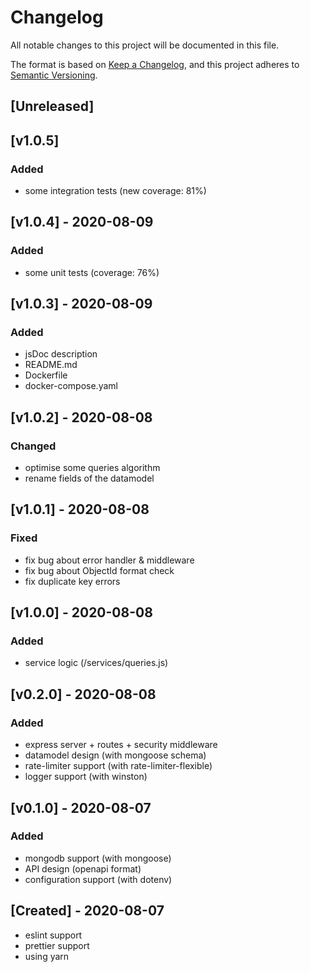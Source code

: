 # Changelog

All notable changes to this project will be documented in this file.

The format is based on [Keep a Changelog](https://keepachangelog.com/en/1.0.0/),
and this project adheres to [Semantic Versioning](https://semver.org/spec/v2.0.0.html).

## [Unreleased]

## [v1.0.5]

### Added

- some integration tests (new coverage: 81%)

## [v1.0.4] - 2020-08-09

### Added

- some unit tests (coverage: 76%)

## [v1.0.3] - 2020-08-09

### Added

- jsDoc description
- README.md
- Dockerfile
- docker-compose.yaml

## [v1.0.2] - 2020-08-08

### Changed

- optimise some queries algorithm
- rename fields of the datamodel

## [v1.0.1] - 2020-08-08

### Fixed

- fix bug about error handler & middleware
- fix bug about ObjectId format check
- fix duplicate key errors

## [v1.0.0] - 2020-08-08

### Added

- service logic (/services/queries.js)

## [v0.2.0] - 2020-08-08

### Added

- express server + routes + security middleware
- datamodel design (with mongoose schema)
- rate-limiter support (with rate-limiter-flexible)
- logger support (with winston)

## [v0.1.0] - 2020-08-07

### Added

- mongodb support (with mongoose)
- API design (openapi format)
- configuration support (with dotenv)

## [Created] - 2020-08-07

- eslint support
- prettier support
- using yarn
